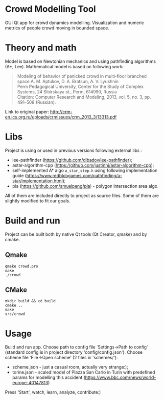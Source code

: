 # Crowd Modelling Tool
GUI Qt app for crowd dynamics modelling. Visualization and numeric metrics of people crowd moving in bounded space.

# Theory and math
Model is based on Newtonian mechanics and using pathfinding algorithms (A*, Lee). Mathematical model is based on following work:
> Modeling of behavior of panicked crowd in multi-floor branched space 
> A. M. Aptukov, D. A. Bratsun, A. V. Lyushnin<br>
> Perm Pedagogical University, Center for the Study of Complex Systems, 24 Sibirskaya st., Perm, 614990, Russia<br>
> Citation: Computer Research and Modeling, 2013, vol. 5, no. 3, pp. 491–508 (Russian).

Link to original paper: http://crm-en.ics.org.ru/uploads/crmissues/crm_2013_3/13313.pdf

# Libs
Project is using or used in previous versions following external libs :
* lee-pathfinder (https://github.com/dibadov/lee-pathfinder);
* astar-algorithm-cpp (https://github.com/justinhj/astar-algorithm-cpp);
* self-implemented A* algo `a_star_step.h` using following implementation guide (https://www.redblobgames.com/pathfinding/a-star/implementation.html);
* pia (https://github.com/smuelpeng/pia) - polygon intersection area algo.

All of them are included directly to project as source files. Some of them are slightly modified to fit our goals.

# Build and run
Project can be built both by native Qt tools (Qt Creator, qmake) and by cmake.
## Qmake
```
qmake crowd.pro
make
./crowd
```

## CMake
```
mkdir build && cd build
cmake ..
make
src/crowd
```

# Usage
Build and run app. Choose path to config file 'Settings->Path to config' (standard config is in project directory 'config/config.json'). Choose scheme file 'File->Open scheme' (2 files in 'schemes/'):
* scheme.json - just a casual room, actually very strange:);
* torine.json - scaled model of Piazza San Carlo in Turin with predefined params for modelling this accident (https://www.bbc.com/news/world-europe-40147813).

Press 'Start', watch, learn, analyze, contribute:)
